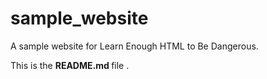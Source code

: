 # sample_website
A sample website for Learn Enough HTML to Be Dangerous.
<p>
This is the <strong> README.md </strong> file .
</p>
